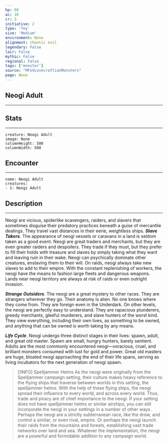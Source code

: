 ```yaml
---
hp: 68
ac: 18
cr: 3
initiative: 2
type: 'fey'    
size: 'Medium'
environment: None
alignment: chaotic evil
legendary: False
lair: False
mythic: False
regional: False
tags: ['monster']
source: "MFoVLovecraftianMonsters"
page: None
---
```


## Neogi Adult
---



## Stats
---

```statblock
creature: Neogi Adult
image: None
columnHeight: 500
columnWidth: 500
```

## Encounter
---

```encounter-table
name: Neogi Adult
creatures:
- 1: Neogi Adult
```

## Description
---
Neogi are vicious, spiderlike scavengers, raiders, and slavers that sometimes disguise their predatory practices beneath a guise of mercantile dealings. They travel vast distances in their eerie, weightless ships.
**_Slave Takers_**. The appearance of neogi vessels or caravans in a land is seldom taken as a good event. Neogi are great traders and merchants, but they are even greater raiders and despoilers. They trade if they must, but they prefer to fill their holds with treasure and slaves by simply taking what they want and leaving ruin in their wake.
Neogi can psychically dominate other creatures, enslaving them to their will. On raids, neogi always take new slaves to add to their empire. With the constant replenishing of workers, the neogi have the means to fashion large fleets and dangerous weapons. Lands near neogi territory are always at risk of raids or even outright invasion.

**_Strange Outsiders_**. The neogi are a great mystery to other races. They are strangers wherever they go. Their anatomy is alien. No one knows where they come from. They are foreign even in the Underdark.
On other levels, the neogi are perfectly easy to understand. They are rapacious plunderers, greedy merchants, gleeful murderers, and slave hunters of the worst kind. They view everything, including their own lives, as something to be owned, and anything that can be owned is worth taking by any means.

**_Life Cycle_**. Neogi undergo three distinct stages in their lives: spawn, adult, and great old master. Spawn are small, hungry hunters, barely sentient. Adults are the most commonly encountered neogi—voracious, cruel, and brilliant monsters consumed with lust for gold and power. Great old masters are huge, bloated neogi approaching the end of their life spans, serving as living incubators for the next generation of neogi spawn.

> [!INFO] Spelljammer Helms
>As the neogi were originally from the Spelljammer campaign setting, their culture makes heavy reference to the flying ships that traverse between worlds in this setting, the spelljammer helms. With the help of these flying ships, the neogi spread their influence to every world, and across every world. Thus, trade and piracy are of chief importance to the neogi.
>If your setting does not have spelljammer helms or similar airships, you can still incorporate the neogi in your settings in a number of other ways. Perhaps the neogi are a strictly subterranean race, like the drow, and control a similar, or even rival, empire. Or perhaps the neogi launch their raids from the mountains and forests, establishing vast trade networks over land and sea. Whatever the implementation, the neogi are a powerful and formidable addition to any campaign world.






